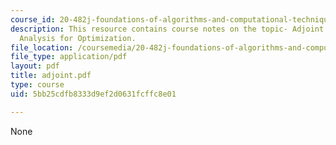 ```yaml
---
course_id: 20-482j-foundations-of-algorithms-and-computational-techniques-in-systems-biology-spring-2006
description: This resource contains course notes on the topic- Adjoint Sensitivity
  Analysis for Optimization.
file_location: /coursemedia/20-482j-foundations-of-algorithms-and-computational-techniques-in-systems-biology-spring-2006/5bb25cdfb8333d9ef2d0631fcffc8e01_adjoint.pdf
file_type: application/pdf
layout: pdf
title: adjoint.pdf
type: course
uid: 5bb25cdfb8333d9ef2d0631fcffc8e01

---
```

None